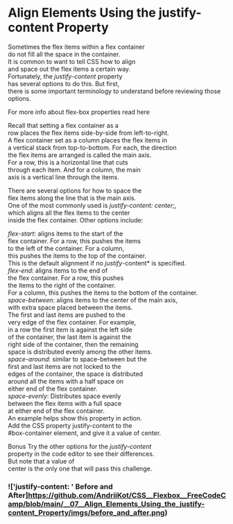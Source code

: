 ﻿# Align Elements Using the justify-content Property  

Sometimes the flex items within a flex container  
do not fill all the space in the container.  
It is common to want to tell CSS how to align  
and space out the flex items a certain way.   
Fortunately, the *justify-content* property   
has several options to do this. But first,   
there is some important terminology to understand before reviewing those options.  

For more info about flex-box properties read here  

Recall that setting a flex container as a     
row places the flex items side-by-side from left-to-right.   
A flex container set as a column places the flex items in   
a vertical stack from top-to-bottom. For each, the direction   
the flex items are arranged is called the main axis.     
For a row, this is a horizontal line that cuts   
through each item. And for a column, the main   
axis is a vertical line through the items.  

There are several options for how to space the   
flex items along the line that is the main axis.   
One of the most commonly used is *justify-content: center;*,   
which aligns all the flex items to the center   
inside the flex container. Other options include:  

*flex-start*: aligns items to the start of the   
flex container. For a row, this pushes the items     
to the left of the container. For a column,     
this pushes the items to the top of the container.   
This is the default alignment if no *justify*-content* is specified.  
*flex-end*: aligns items to the end of   
the flex container. For a row, this pushes   
the items to the right of the container.   
For a column, this pushes the items to the bottom of the container.  
*space-between*: aligns items to the center of the main axis,   
with extra space placed between the items.   
The first and last items are pushed to the   
very edge of the flex container. For example,   
in a row the first item is against the left side   
of the container, the last item is against the   
right side of the container, then the remaining   
space is distributed evenly among the other items.  
*space-around*: similar to space-between but the  
first and last items are not locked to the   
edges of the container, the space is distributed   
around all the items with a half space on   
either end of the flex container.  
*space-evenly*: Distributes space evenly   
between the flex items with a full space   
at either end of the flex container.  
An example helps show this property in action.   
Add the CSS property justify-content to the  
#box-container element, and give it a value of center.  


Bonus
Try the other options for the *justify-content*  
property in the code editor to see their differences.   
But note that a value of   
center is the only one that will pass this challenge.  

### !['justify-content: ' Before and After]https://github.com/AndriiKot/CSS__Flexbox__FreeCodeCamp/blob/main/__07__Align_Elements_Using_the_justify-content_Property/imgs/before_and_after.png)
